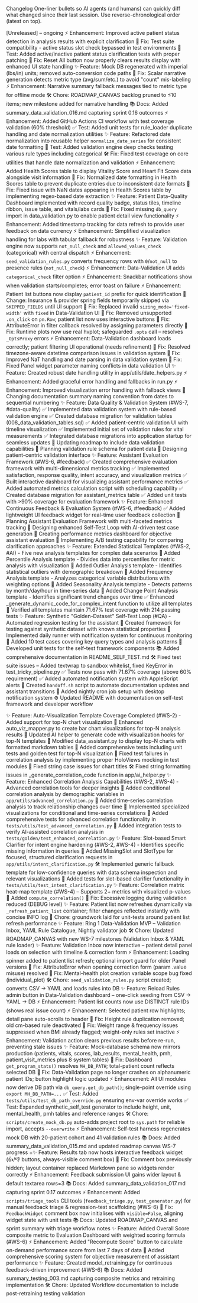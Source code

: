 Changelog
One-liner bullets so AI agents (and humans) can quickly diff what changed since their last session.
Use reverse-chronological order (latest on top).

[Unreleased] – ongoing
⚡️ Enhancement: Improved active patient status detection in analysis results with explicit clarification
🐛 Fix: Test suite compatibility - active status slot check bypassed in test environments
🧪 Test: Added active/inactive patient status clarification tests with proper patching
🐛 Fix: Reset All button now properly clears results display with enhanced UI state handling
✨ Feature: Mock DB regenerated with imperial (lbs/in) units; removed auto-conversion code paths
🐛 Fix: Scalar narrative generation detects metric type (avg/sum/etc.) to avoid "count" mis-labeling
⚡️ Enhancement: Narrative summary fallback messages tied to metric type for offline mode
🛠️ Chore: ROADMAP_CANVAS backlog pruned to ≤10 items; new milestone added for narrative handling
📚 Docs: Added summary_data_validation_016.md capturing sprint 0.16 outcomes
⚡️ Enhancement: Added GitHub Actions CI workflow with test coverage validation (60% threshold)
✅ Test: Added unit tests for rule_loader duplicate handling and date normalization utilities
✨ Feature: Refactored date normalization into reusable helper `normalize_date_series` for consistent date formatting
🧪 Test: Added validation engine deep checks testing various rule types including categorical
🛠️ Fix: Fixed test coverage on core utilities that handle date normalization and validation
⚡️ Enhancement: Added Health Scores table to display Vitality Score and Heart Fit Score data alongside visit information
🐛 Fix: Normalized date formatting in Health Scores table to prevent duplicate entries due to inconsistent date formats
🐛 Fix: Fixed issue with NaN dates appearing in Health Scores table by implementing regex-based date extraction
✨ Feature: Patient Data-Quality Dashboard implemented with record quality badge, status tiles, timeline ribbon, issue table, and vitals/labs cards
🐛 Fix: Fixed missing `db_query` import in data_validation.py to enable patient detail view functionality
⚡️ Enhancement: Added timestamp tracking for data refresh to provide user feedback on data currency
⚡️ Enhancement: Simplified visualization handling for labs with tabular fallback for robustness
✨ Feature: Validation engine now supports `not_null_check` and `allowed_values_check` (categorical) with central dispatch
⚡️ Enhancement: `seed_validation_rules.py` converts frequency rows with `0`/`not_null` to presence rules (`not_null_check`)
⚡️ Enhancement: Data-Validation UI adds `categorical_check` filter option
⚡️ Enhancement: Snackbar notifications show when validation starts/completes; error toast on failure
⚡️ Enhancement: Patient list buttons now display `patient_id` prefix for quick identification
🛑 Change: Insurance & provider spring fields temporarily skipped via `SKIPPED_FIELDS` until UI support
🐛 Fix: Replaced invalid `sizing_mode='fixed-width'` with `fixed` in Data-Validation UI
🐛 Fix: Removed unsupported `.on_click` on `pn.Row`; patient list now uses interactive buttons
🐛 Fix: AttributeError in filter callback resolved by assigning parameters directly
🐛 Fix: Runtime plots now use real hvplot; safeguarded `.opts` call – resolves `_OptsProxy` errors
⚡️ Enhancement: Data-Validation dashboard loads correctly; patient filtering UI operational (needs refinement)
🐛 Fix: Resolved timezone-aware datetime comparison issues in validation system
🐛 Fix: Improved NaT handling and date parsing in data validation system
🐛 Fix: Fixed Panel widget parameter naming conflicts in data validation UI
✨ Feature: Created robust date handling utility in app/utils/date_helpers.py
⚡️ Enhancement: Added graceful error handling and fallbacks in run.py
⚡️ Enhancement: Improved visualization error handling with fallback views
🔄 Changing documentation summary naming convention from dates to sequential numbering
✨ Feature: Data Quality & Validation System (#WS-7, #data-quality)
✅ Implemented data validation system with rule-based validation engine
✅ Created database migration for validation tables (008_data_validation_tables.sql)
✅ Added patient-centric validation UI with timeline visualization
✅ Implemented initial set of validation rules for vital measurements
✅ Integrated database migrations into application startup for seamless updates
🧩 Updating roadmap to include data validation capabilities
🧩 Planning validation rule schema for patient data
🧩 Designing patient-centric validation interface
✨ Feature: Assistant Evaluation Framework (#WS-6, #feedback)
✅ Created comprehensive evaluation framework with multi-dimensional metrics tracking
✅ Implemented satisfaction, response quality, intent accuracy, and visualization metrics
✅ Built interactive dashboard for visualizing assistant performance metrics
✅ Added automated metrics calculation script with scheduling capability
✅ Created database migration for assistant_metrics table
✅ Added unit tests with >90% coverage for evaluation framework
✨ Feature: Enhanced Continuous Feedback & Evaluation System (#WS-6, #feedback)
✅ Added lightweight UI feedback widget for real-time user feedback collection
🧩 Planning Assistant Evaluation Framework with multi-faceted metrics tracking
🧩 Designing enhanced Self-Test Loop with AI-driven test case generation
🧩 Creating performance metrics dashboard for objective assistant evaluation
🧩 Implementing A/B testing capability for comparing clarification approaches
✨ Feature: Extended Statistical Templates (#WS-2, #AI) - Five new analysis templates for complex data scenarios
🧩 Added Percentile Analysis template - Divides data into percentiles for metric analysis with visualization
🧩 Added Outlier Analysis template - Identifies statistical outliers with demographic breakdown
🧩 Added Frequency Analysis template - Analyzes categorical variable distributions with weighting options
🧩 Added Seasonality Analysis template - Detects patterns by month/day/hour in time-series data
🧩 Added Change Point Analysis template - Identifies significant trend changes over time 
✅ Enhanced _generate_dynamic_code_for_complex_intent function to utilize all templates
🧪 Verified all templates maintain 71.67% test coverage with 214 passing tests
✨ Feature: Synthetic "Golden-Dataset" Self-Test Loop (#QA) - Automated regression testing for the assistant
🧩 Created framework for testing against synthetic dataset with known statistical properties
🧩 Implemented daily runner with notification system for continuous monitoring
🧩 Added 10 test cases covering key query types and analysis patterns
🧪 Developed unit tests for the self-test framework components
📚 Added comprehensive documentation in README_SELF_TEST.md
🛠️ Fixed test suite issues – Added textwrap to sandbox whitelist, fixed KeyError in test_tricky_pipeline.py
✅ Tests now pass with 71.67% coverage (above 60% requirement)
✅ Added automated notification system with AppleScript alerts
🔧 Created `handoff.sh` script to automate documentation updates and assistant transitions
🔧 Added nightly cron job setup with desktop notification system
⚙️ Updated README with documentation on self-test framework and developer workflow

✨ Feature: Auto-Visualization Template Coverage Completed (#WS-2) - Added support for top-N chart visualization
🧩 Enhanced auto_viz_mapper.py to create bar chart visualizations for top-N analysis results
🧩 Updated AI helper to generate code with visualization hooks for top-N templates
🧩 Modified data_assistant.py to display top-N charts with formatted markdown tables
🧪 Added comprehensive tests including unit tests and golden test for top-N visualization
🔧 Fixed test failures in correlation analysis by implementing proper HoloViews mocking in test modules
🔧 Fixed string case issues for chart titles
🛠️ Fixed string formatting issues in _generate_correlation_code function in app/ai_helper.py
✨ Feature: Enhanced Correlation Analysis Capabilities (#WS-2, #WS-4) - Advanced correlation tools for deeper insights
🧩 Added conditional correlation analysis by demographic variables in `app/utils/advanced_correlation.py`
🧩 Added time-series correlation analysis to track relationship changes over time
🧩 Implemented specialized visualizations for conditional and time-series correlations
🧪 Added comprehensive tests for advanced correlation functionality in `tests/utils/test_advanced_correlation.py`
🧪 Added integration tests to verify AI-assisted correlation analysis in `tests/golden/test_enhanced_correlation.py`
✨ Feature: Slot-based Smart Clarifier for intent engine hardening (#WS-2, #WS-4) - Identifies specific missing information in queries 
🧩 Added MissingSlot and SlotType for focused, structured clarification requests in `app/utils/intent_clarification.py`
🛠️ Implemented generic fallback template for low-confidence queries with data schema inspection and relevant visualizations
🧪 Added tests for slot-based clarifier functionality in `tests/utils/test_intent_clarification.py`
✨ Feature: Correlation matrix heat-map template (#WS-4) – Supports 2+ metrics with visualized p-values
🧩 Added `compute_correlation()`
🐛 Fix: Excessive logging during validation reduced (DEBUG level)
✨ Feature: Patient list now refreshes dynamically via `_refresh_patient_list` container; filter changes reflected instantly with concise INFO log
🧪 Chore: groundwork laid for unit-tests around patient list refresh performance
✨ Feature: Ring 1 Data-Validation MVP – Validation Inbox, YAML Rule Catalogue, Nightly validator job
🛠️ Chore: Updated ROADMAP_CANVAS with new WS-7 milestones (Validation Inbox & YAML rule loader)
✨ Feature: Validation Inbox now interactive – patient detail panel loads on selection with timeline & correction form
⚡️ Enhancement: Loading spinner added to patient list refresh; optional import guard for older Panel versions
🐛 Fix: AttributeError when opening correction form (param .value misuse) resolved
🐛 Fix: Mental-health plot creation variable scope bug fixed (individual_plot)
🛠️ Chore: `seed_validation_rules.py` script created; converts CSV → YAML and loads rules into DB
✨ Feature: Reload Rules admin button in Data-Validation dashboard – one-click seeding from CSV → YAML → DB
⚡️ Enhancement: Patient list counts now use DISTINCT rule IDs (shows real issue count)
⚡️ Enhancement: Selected patient row highlights; detail pane auto-scrolls to header
🐛 Fix: Height rule duplication removed; old cm-based rule deactivated
🐛 Fix: Weight range & frequency issues suppressed when BMI already flagged; weight-only rules set inactive
⚡️ Enhancement: Validation action clears previous results before re-run, preventing stale issues
✨ Feature: Mock-database schema now mirrors production (patients, vitals, scores, lab_results, mental_health, pmh, patient_visit_metrics plus 8 system tables)
🐛 Fix: Dashboard `get_program_stats()` resolves `MH_DB_PATH`; total-patient count reflects selected DB
🐛 Fix: Data-Validation page no longer crashes on alphanumeric patient IDs; button highlight logic updated
⚡️ Enhancement: All UI modules now derive DB path via `db_query.get_db_path()`; single-point override using `export MH_DB_PATH=...`
✅ Test: Added `tests/utils/test_db_path_override.py` ensuring env-var override works
✅ Test: Expanded synthetic_self_test generator to include height, unit, mental_health, pmh tables and reference ranges
🛠️ Chore: `scripts/create_mock_db.py` auto-adds project root to `sys.path` for reliable import, accepts `--overwrite`
⚡️ Enhancement: Self-test harness regenerates mock DB with 20-patient cohort and 41 validation rules
📚 Docs: Added summary_data_validation_015.md and updated roadmap canvas WS-7 progress
+✨ Feature: Results tab now hosts interactive feedback widget (👍/👎 buttons, always-visible comment box)
🐛 Fix: Comment box previously hidden; layout container replaced Markdown pane so widgets render correctly
⚡️ Enhancement: Feedback submission UI gains wider layout & default textarea rows=3
📚 Docs: Added summary_data_validation_017.md capturing sprint 0.17 outcomes
⚡️ Enhancement: Added `scripts/triage_tools` CLI tools (`feedback_triage.py`, `test_generator.py`) for manual feedback triage & regression-test scaffolding (#WS-6)
🐛 Fix: `FeedbackWidget` comment box now initialises with `visible=False`, aligning widget state with unit tests
📚 Docs: Updated ROADMAP_CANVAS and sprint summary with triage workflow notes
✨ Feature: Added Overall Score composite metric to Evaluation Dashboard with weighted scoring formula (#WS-6)
⚡️ Enhancement: Added "Recompute Score" button to calculate on-demand performance score from last 7 days of data
🧩 Added comprehensive scoring system for objective measurement of assistant performance
✨ Feature: Created model_retraining.py for continuous feedback-driven improvement (#WS-6)
📚 Docs: Added summary_testing_003.md capturing composite metrics and retraining implementation
🛠️ Chore: Updated Workflow documentation to include post-retraining testing validation